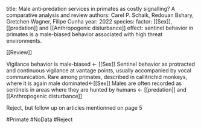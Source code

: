 title: Male anti‐predation services in primates as costly signalling? A comparative analysis and review
authors: Carel P. Schaik, Redouan Bshary, Gretchen Wagner, Filipe Cunha
year: 2022
species: 
factor: [[Sex]], [[predation]] and [[Anthropogenic disturbance]]
effect: sentinel behavior in primates is a male-biased behavior associated with high threat environments.

[[Review]] 

Vigilance behavior is male-biased <- [[Sex]] 
Sentinel behavior as protracted and continuous vigilance at vantage points, usually accompanied by vocal communication.
Rare among primates, described in callitrichid monkeys, where it is again male dominated<-[[Sex]]
Males are often recorded as sentinels in areas where they are hunted by humans <- [[predation]] and [[Anthropogenic disturbance]] 

Reject, but follow up on articles mentionned on page 5

#Primate #NoData #Reject 
